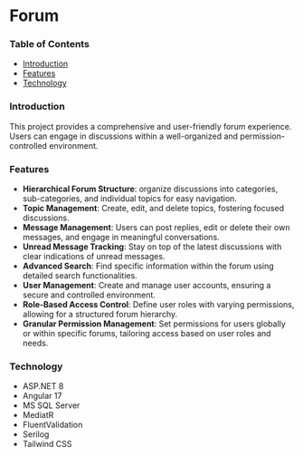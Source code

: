 # Forum
### Table of Contents
* [Introduction](#introduction)
* [Features](#features)
* [Technology](#technology)

### Introduction
This project provides a comprehensive and user-friendly forum experience. Users can engage in discussions within a well-organized and permission-controlled environment.

### Features
* **Hierarchical Forum Structure**: organize discussions into categories, sub-categories, and individual topics for easy navigation.
* **Topic Management**: Create, edit, and delete topics, fostering focused discussions.
* **Message Management**: Users can post replies, edit or delete their own messages, and engage in meaningful conversations.
* **Unread Message Tracking**: Stay on top of the latest discussions with clear indications of unread messages.
* **Advanced Search**: Find specific information within the forum using detailed search functionalities.
* **User Management**: Create and manage user accounts, ensuring a secure and controlled environment.
* **Role-Based Access Control**: Define user roles with varying permissions, allowing for a structured forum hierarchy.
* **Granular Permission Management**: Set permissions for users globally or within specific forums, tailoring access based on user roles and needs.

### Technology
- ASP.NET 8
- Angular 17
- MS SQL Server
- MediatR
- FluentValidation
- Serilog
- Tailwind CSS

